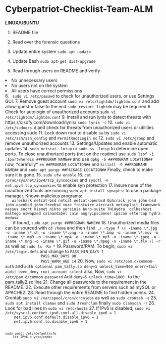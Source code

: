 # Cyberpatriot-Checklist-Team-ALM

<strong>LINUX/UBUNTU</strong>

1. README file

2. Read over the forensic questions

3. Update entire system <code>sudo apt update</code>

4. Update Bash <code>sudo apt-get dist-upgrade</code>

5. Read through users on README and verify <ul>
<li>No unnecessary users</li>
<li>No users not on the system</li>
<li>All users have correct permissions</li>
   </ul>
6. <code> sudo vi /etc/passwd</code> to check for unauthorized users, or use Settings GUI.
7. Remove guest account <code>sudo vi /etc/lightdm/lightdm.conf</code> and add allow-guest = false to the end <code>sudo restart lightdm</code> may be required
8. Check for autologin of unauthorized accounts <code>sudo vi /etc/lightdm/lightdm.conf</code>
9. Install and run lynis to detect threats with https://cisofy.com/download/lynis/ <code>sudo lynis -c</code>
10. <code>sudo vi /etc/sudoers.d</code> and check for threats from unauthorized users or utilities accessing sudo
11. Lock down root to disable <code>su</code> by <code>sudo vi /etc/ssh/ssh_config</code> and <code>PermitRootLogin no</code>
12. <code>sudo vi /etc/group</code> and remove unauthorized accounts
13. Settings/Updates and enable automatic updates
14. <code>sudo netstat -lntup</code> or <code>sudo ss -lntup</code> to determine open ports. To close unauthorized ports (not on the readme) use <code>sudo lsof -i :$port</code><code>whereis ##PROGRAM NAME##</code> and use <code>dpkg -S ##PROGRAM LOCATION##</code> now, *carefully* <code>rm ##PROGRAM LOCATION##</code> and <code>killall -9 ##PROGRAME NAME##</code> and <code>sudo apt purge ##PACKAGE LOCATION##</code> Finally, check to make sure it is gone.
15. <code>sudo ufw enable</code>
16. <code>cat /proc/sys/net/ipv4/tcp_syncookies</code> and <code>sysctl -n net.ipv4.tcp_syncookies</code> to enable syn protection
17. Insure none of the unauthorized tools are running <code>sudo apt install synaptic</code> to use a package manager. Known malicious programs:
   <code>
   wireshark netcat-bsd netcat netcat-openbsd Ophcrack john john-bsd john-openbsd john-freebsd vuze frostwire aircrack metasploit_framework nessus snort kismet nikto yersinia burp-suite THCHydra  oclhashcat  maltego oswapzed cainandabel cain angryipscanner ipscan ettercap hydra medusa
   </code> if found, <code>sudo apt purge ##PROGRAM NAME##</code>
18. Unauthorized media files can be sourced with <code>cd /home</code> and then <code>find ./ -type f \( -iname \*.jpg -o -iname \*.sh -o -iname \*.png -o -iname \*.bmp -o -iname \*.mov -o -iname \*.mp3 -o -iname \*.mp4 -o -iname \*.mp3 -o -iname \*.jpeg -o -iname \*.mng -o -iname \*.gif -o -iname \*.mpeg -o -iname \*.flv \) -r </code> as well as <code>sudo ls -Ra *</code>
19. Password/PAM. To begin, <code>sudo vi /etc/login.defs</code> and change to <code>PASS_MIN_DAYS 7
				PASS_MAX_DAYS 90
				PASS_WARN_AGE 14</code>
20. Now, <code>sudo vi /etc/pam.d/common-auth</code> and <code>auth optional pam_tally.so deny=5 unlock_time=900 onerr=fail audit even_deny_root_account silent</code> also, Now, <code>sudo vi /etc/pam.d/common-password</code> Add <code>deny=5 unlock_time=1800 </code> to the pam_tally2.so line
21. Change all passwords to the requirement in the README.
22. Execute other requirements from servers such as mySQL or APACHE2.
23. Read through the entire README to find hidden points.
24. Crontab <code>sudo vi /var/spool/cron/cronjobs</code> as well as <code>sudo crontab -e</code>
25. <code>sudo apt install clamav</code> and <code>sudo freshclam</code> finally <code>sudo clamscan -r</code>
26. Look for bad lines in <code>sudo vi /etc/hosts</code>
27. If IPv6 is disabled, <code>sudo vi /etc/sysctl.conf</code><code>net.ipv6.conf.all.disable_ipv6 = 1
	net.ipv6.conf.default.disable_ipv6 = 1
	net.ipv6.conf.lo.disable_ipv6 = 1
	
	sudo gedit /etc/default/ufw 
		Set IPv6 = yes</code>
